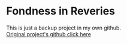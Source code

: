 # Fondness in Reveries

This is just a backup project in my own github.<br>
[Original project's github click here](https://github.com/rifkisetiawan0101/Fondness-In-Riveries)
